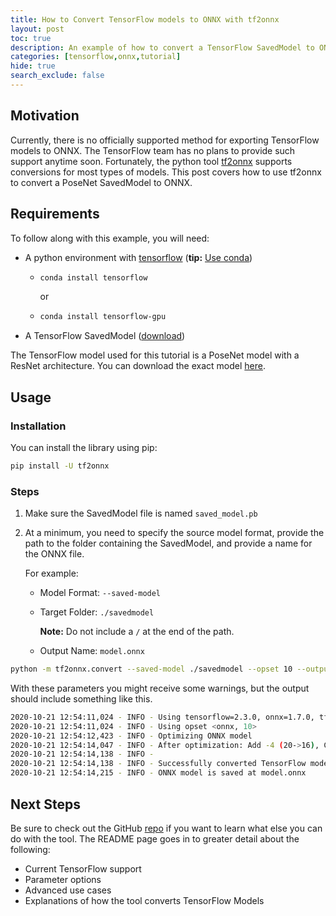 ```yaml
---
title: How to Convert TensorFlow models to ONNX with tf2onnx
layout: post
toc: true
description: An example of how to convert a TensorFlow SavedModel to ONNX.
categories: [tensorflow,onnx,tutorial]
hide: true
search_exclude: false
---
```


## Motivation

Currently, there is no officially supported method for exporting TensorFlow models to ONNX. The TensorFlow team has no plans to provide such support anytime soon. Fortunately, the python tool [tf2onnx](https://github.com/onnx/tensorflow-onnx) supports conversions for most types of models. This post covers how to use tf2onnx to convert a PoseNet SavedModel to ONNX.

## Requirements

To follow along with this example, you will need:

* A python environment with  [tensorflow](https://www.tensorflow.org/install) (**tip:** [Use conda](https://www.michaelphi.com/stop-installing-tensorflow-using-pip-for-performance-sake/))

  * ```bash
    conda install tensorflow
    ```

    or

  * ```bash
    conda install tensorflow-gpu
    ```

    

* A TensorFlow SavedModel ([download](https://drive.google.com/drive/folders/1RRuNOR4pj2tUw8VIBEgZ3gQJQf9nJk8T?usp=sharing))

The TensorFlow model used for this tutorial is a PoseNet model with a ResNet architecture. You can download the exact model [here](https://drive.google.com/drive/folders/1RRuNOR4pj2tUw8VIBEgZ3gQJQf9nJk8T?usp=sharing). 

## Usage

### Installation

You can install the library using pip:

```bash
pip install -U tf2onnx
```

### Steps

1. Make sure the SavedModel file is named `saved_model.pb`

2. At a minimum, you need to specify the source model format, provide the path to the folder containing the SavedModel, and provide a name for the ONNX file.

   For example:

   * Model Format: `--saved-model`

   * Target Folder: `./savedmodel` 

     **Note:** Do not include a `/` at the end of the path.

   * Output Name: `model.onnx`

```bash
python -m tf2onnx.convert --saved-model ./savedmodel --opset 10 --output model.onnx
```

With these parameters you might receive some warnings, but the output should include something like this.

```bash
2020-10-21 12:54:11,024 - INFO - Using tensorflow=2.3.0, onnx=1.7.0, tf2onnx=1.6.3/d4abc8
2020-10-21 12:54:11,024 - INFO - Using opset <onnx, 10>
2020-10-21 12:54:12,423 - INFO - Optimizing ONNX model
2020-10-21 12:54:14,047 - INFO - After optimization: Add -4 (20->16), Const -1 (115->114), Identity -4 (4->0), Transpose -117 (122->5)
2020-10-21 12:54:14,138 - INFO -
2020-10-21 12:54:14,138 - INFO - Successfully converted TensorFlow model ./savedmodel to ONNX
2020-10-21 12:54:14,215 - INFO - ONNX model is saved at model.onnx
```



## Next Steps

Be sure to check out the GitHub [repo](https://github.com/onnx/tensorflow-onnx) if you want to learn what else you can do with the tool. The README page goes in to greater detail about the following:

* Current TensorFlow support
* Parameter options
* Advanced use cases
* Explanations of how the tool converts TensorFlow Models